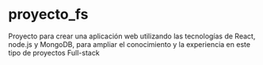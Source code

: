 # proyecto_fs
Proyecto para crear una aplicación web utilizando las tecnologías de React, node.js y MongoDB, para ampliar el conocimiento y la experiencia en este tipo de proyectos Full-stack
